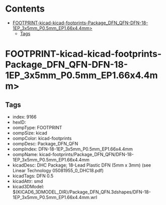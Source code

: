 



Contents
========

* [FOOTPRINT-kicad-kicad-footprints-Package_DFN_QFN-DFN-18-1EP_3x5mm_P0.5mm_EP1.66x4.4mm>](#footprint-kicad-kicad-footprints-package_dfn_qfn-dfn-18-1ep_3x5mm_p05mm_ep166x44mm)
	* [Tags](#tags)

# FOOTPRINT-kicad-kicad-footprints-Package_DFN_QFN-DFN-18-1EP_3x5mm_P0.5mm_EP1.66x4.4mm>

## Tags

- index: 9166
- hexID: 
- oompType: FOOTPRINT
- oompSize: kicad
- oompColor: kicad-footprints
- oompDesc: Package_DFN_QFN
- oompIndex: DFN-18-1EP_3x5mm_P0.5mm_EP1.66x4.4mm
- oompName: kicad-footprints/Package_DFN_QFN/DFN-18-1EP_3x5mm_P0.5mm_EP1.66x4.4mm
- kicadDesc: DHC Package; 18-Lead Plastic DFN (5mm x 3mm) (see Linear Technology 05081955_0_DHC18.pdf)
- kicadTags: DFN 0.5
- kicadAttr: smd
- kicad3DModel: ${KICAD6_3DMODEL_DIR}/Package_DFN_QFN.3dshapes/DFN-18-1EP_3x5mm_P0.5mm_EP1.66x4.4mm.wrl
